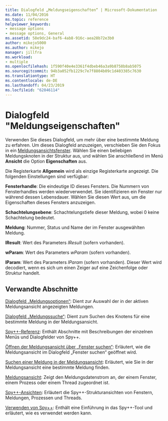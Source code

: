 ```yaml
---
title: Dialogfeld „Meldungseigenschaften“ | Microsoft-Dokumentation
ms.date: 11/04/2016
ms.topic: reference
helpviewer_keywords:
- message options
- message options, General
ms.assetid: 58e9dc24-baf6-4ab8-916c-aea28b72e3b0
author: mikejo5000
ms.author: mikejo
manager: jillfra
ms.workload:
- multiple
ms.openlocfilehash: 1f590f40e4e3361f4dbeb46a3a9b8758b8ab5075
ms.sourcegitcommit: 94b3a052fb1229c7e7f8804b09c1d403385c7630
ms.translationtype: HT
ms.contentlocale: de-DE
ms.lasthandoff: 04/23/2019
ms.locfileid: "62846114"
---
```

# <a name="message-properties-dialog-box"></a>Dialogfeld "Meldungseigenschaften"
Verwenden Sie dieses Dialogfeld, um mehr über eine bestimmte Meldung zu erfahren. Um dieses Dialogfeld anzuzeigen, verschieben Sie den Fokus in ein [Meldungsansichtsfenster](../debugger/messages-view.md). Wählen Sie einen beliebigen Meldungsknoten in der Struktur aus, und wählen Sie anschließend im Menü **Ansicht** die Option **Eigenschaften** aus.

 Die Registerkarte **Allgemein** wird als einzige Registerkarte angezeigt. Die folgenden Einstellungen sind verfügbar:

 **Fensterhandle**: Die eindeutige ID dieses Fensters. Die Nummern von Fensterhandles werden wiederverwendet. Sie identifizieren ein Fenster nur während dessen Lebensdauer. Wählen Sie diesen Wert aus, um die Eigenschaften dieses Fensters anzuzeigen.

 **Schachtelungsebene**: Schachtelungstiefe dieser Meldung, wobei 0 keine Schachtelung bedeutet.

 **Meldung**: Nummer, Status und Name der im Fenster ausgewählten Meldung.

 **lResult**: Wert des Parameters *lResult* (sofern vorhanden).

 **wParam**: Wert des Parameters *wParam* (sofern vorhanden).

 **lParam**: Wert des Parameters *lParam* (sofern vorhanden). Dieser Wert wird decodiert, wenn es sich um einen Zeiger auf eine Zeichenfolge oder Struktur handelt.

## <a name="related-sections"></a>Verwandte Abschnitte
 [Dialogfeld „Meldungsoptionen“](../debugger/message-options-dialog-box.md): Dient zur Auswahl der in der aktiven Meldungsansicht angezeigten Meldungen.

 [Dialogfeld „Meldungssuche“](../debugger/message-search-dialog-box.md): Dient zum Suchen des Knotens für eine bestimmte Meldung in der Meldungsansicht.

 [Spy++-Referenz](../debugger/spy-increment-reference.md): Enthält Abschnitte mit Beschreibungen der einzelnen Menüs und Dialogfelder von Spy++.

 [Öffnen der Meldungsansicht über „Fenster suchen“](../debugger/how-to-open-messages-view-from-find-window.md): Erläutert, wie die Meldungsansicht im Dialogfeld „Fenster suchen“ geöffnet wird.

 [Suchen einer Meldung in der Meldungsansicht](../debugger/how-to-search-for-a-message-in-messages-view.md): Erläutert, wie Sie in der Meldungsansicht eine bestimmte Meldung finden.

 [Meldungsansicht](../debugger/messages-view.md): Zeigt den Meldungsdatenstrom an, der einem Fenster, einem Prozess oder einem Thread zugeordnet ist.

 [Spy++-Ansichten](../debugger/spy-increment-views.md): Erläutert die Spy++-Strukturansichten von Fenstern, Meldungen, Prozessen und Threads.

 [Verwenden von Spy++](../debugger/using-spy-increment.md): Enthält eine Einführung in das Spy++-Tool und erläutert, wie es verwendet werden kann.